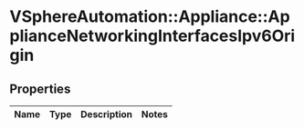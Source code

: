 # VSphereAutomation::Appliance::ApplianceNetworkingInterfacesIpv6Origin

## Properties
Name | Type | Description | Notes
------------ | ------------- | ------------- | -------------



